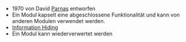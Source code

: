 - 1970 von David [Parnas](Persönlichkeiten%20und%20Organisationen/Parnas.md) entworfen
- Ein Modul kapselt eine abgeschlossene Funktionalität und kann von anderen Modulen verwendet werden.
- [Information Hiding](Information%20Hiding)
- Ein Modul kann wiederverwertet werden
